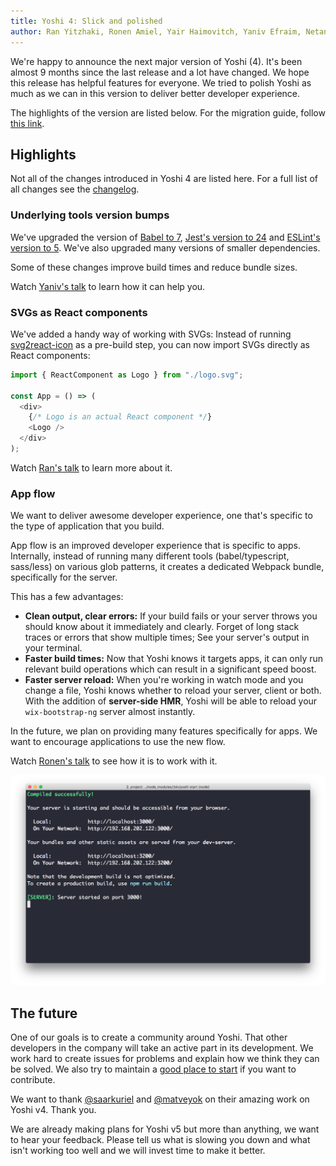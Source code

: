 ```yaml
---
title: Yoshi 4: Slick and polished
author: Ran Yitzhaki, Ronen Amiel, Yair Haimovitch, Yaniv Efraim, Netanel Gilad, Artem Yavorsky
---
```


We're happy to announce the next major version of Yoshi (4). It's been almost 9 months since the last release and a lot have changed. We hope this release has helpful features for everyone. We tried to polish Yoshi as much as we can in this version to deliver better developer experience.

The highlights of the version are listed below. For the migration guide, follow [this link](migration/version-4).

## Highlights

Not all of the changes introduced in Yoshi 4 are listed here. For a full list of all changes see the [changelog](https://github.com/wix/yoshi/blob/version_4.x/CHANGELOG.md).

### Underlying tools version bumps

We've upgraded the version of [Babel to 7](https://babeljs.io/blog/2018/08/27/7.0.0), [Jest's version to 24](https://jestjs.io/blog/2019/01/25/jest-24-refreshing-polished-typescript-friendly) and [ESLint's version to 5](https://eslint.org/blog/2018/06/eslint-v5.0.0-released). We've also upgraded many versions of smaller dependencies.

Some of these changes improve build times and reduce bundle sizes.

Watch [Yaniv's talk](https://drive.google.com/file/d/1u05-l27kSY1l6YaSqScXNe2_Hp0V7gkh/view?t=38m13s) to learn how it can help you.

### SVGs as React components

We've added a handy way of working with SVGs: Instead of running [svg2react-icon](https://github.com/wix/svg2react-icon) as a pre-build step, you can now import SVGs directly as React components:

```js
import { ReactComponent as Logo } from "./logo.svg";

const App = () => (
  <div>
    {/* Logo is an actual React component */}
    <Logo />
  </div>
);
```

Watch [Ran's talk](https://drive.google.com/file/d/1u05-l27kSY1l6YaSqScXNe2_Hp0V7gkh/view?t=0m0s) to learn more about it.

### App flow

We want to deliver awesome developer experience, one that's specific to the type of application that you build.

App flow is an improved developer experience that is specific to apps. Internally, instead of running many different tools (babel/typescript, sass/less) on various glob patterns, it creates a dedicated Webpack bundle, specifically for the server.

This has a few advantages:

- **Clean output, clear errors:** If your build fails or your server throws you should know about it immediately and clearly. Forget of long stack traces or errors that show multiple times; See your server's output in your terminal.
- **Faster build times:** Now that Yoshi knows it targets apps, it can only run relevant build operations which can result in a significant speed boost.
- **Faster server reload:** When you're working in watch mode and you change a file, Yoshi knows whether to reload your server, client or both. With the addition of **server-side HMR**, Yoshi will be able to reload your `wix-bootstrap-ng` server almost instantly.

In the future, we plan on providing many features specifically for apps. We want to encourage applications to use the new flow.

Watch [Ronen's talk](https://drive.google.com/file/d/1u05-l27kSY1l6YaSqScXNe2_Hp0V7gkh/view?t=17m58s) to see how it is to work with it.

![A terminal showing the new app flow](assets/24-app-flow.png)

## The future

One of our goals is to create a community around Yoshi. That other developers in the company will take an active part in its development. We work hard to create issues for problems and explain how we think they can be solved. We also try to maintain a [good place to start](https://github.com/wix/yoshi/blob/version_4.x/CONTRIBUTING.md) if you want to contribute.

We want to thank [@saarkuriel](https://github.com/saarkuriel) and [@matveyok](https://github.com/matveyok) on their amazing work on Yoshi v4. Thank you.

We are already making plans for Yoshi v5 but more than anything, we want to hear your feedback. Please tell us what is slowing you down and what isn't working too well and we will invest time to make it better.
